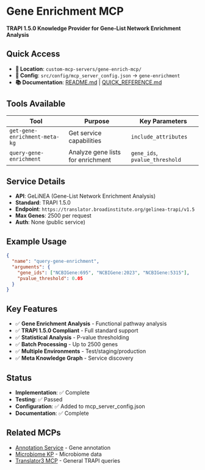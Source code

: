 # Gene Enrichment MCP

**TRAPI 1.5.0 Knowledge Provider for Gene-List Network Enrichment Analysis**

## Quick Access

- **📁 Location**: `custom-mcp-servers/gene-enrich-mcp/`
- **🔧 Config**: `src/config/mcp_server_config.json` → `gene-enrichment`
- **📚 Documentation**: [README.md](./README.md) | [QUICK_REFERENCE.md](./QUICK_REFERENCE.md)

## Tools Available

| Tool | Purpose | Key Parameters |
|------|---------|----------------|
| `get-gene-enrichment-meta-kg` | Get service capabilities | `include_attributes` |
| `query-gene-enrichment` | Analyze gene lists for enrichment | `gene_ids`, `pvalue_threshold` |

## Service Details

- **API**: GeLiNEA (Gene-List Network Enrichment Analysis)
- **Standard**: TRAPI 1.5.0
- **Endpoint**: `https://translator.broadinstitute.org/gelinea-trapi/v1.5`
- **Max Genes**: 2500 per request
- **Auth**: None (public service)

## Example Usage

```json
{
  "name": "query-gene-enrichment",
  "arguments": {
    "gene_ids": ["NCBIGene:695", "NCBIGene:2023", "NCBIGene:5315"],
    "pvalue_threshold": 0.05
  }
}
```

## Key Features

- ✅ **Gene Enrichment Analysis** - Functional pathway analysis
- ✅ **TRAPI 1.5.0 Compliant** - Full standard support
- ✅ **Statistical Analysis** - P-value thresholding
- ✅ **Batch Processing** - Up to 2500 genes
- ✅ **Multiple Environments** - Test/staging/production
- ✅ **Meta Knowledge Graph** - Service discovery

## Status

- **Implementation**: ✅ Complete
- **Testing**: ✅ Passed
- **Configuration**: ✅ Added to mcp_server_config.json
- **Documentation**: ✅ Complete

## Related MCPs

- [Annotation Service](../annotation-mcp/) - Gene annotation
- [Microbiome KP](../microbiome-mcp/) - Microbiome data
- [Translator3 MCP](../translator3-mcp/) - General TRAPI queries